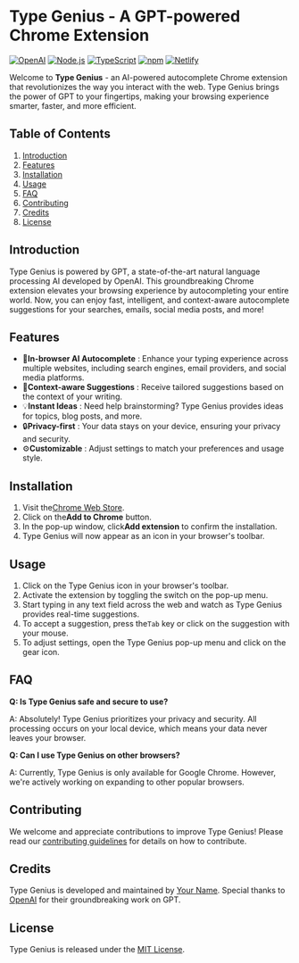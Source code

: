# Type Genius - A GPT-powered Chrome Extension

[![OpenAI](https://img.shields.io/badge/OpenAI-%2300A0E4?style=for-the-badge&logo=openai&logoColor=white)](https://openai.com/) [![Node.js](https://img.shields.io/badge/Node.js-%23339933?style=for-the-badge&logo=node.js&logoColor=white)](https://nodejs.org/) [![TypeScript](https://img.shields.io/badge/TypeScript-%23007ACC?style=for-the-badge&logo=typescript&logoColor=white)](https://www.typescriptlang.org/) [![npm](https://img.shields.io/badge/npm-%23CB3837?style=for-the-badge&logo=npm&logoColor=white)](https://www.npmjs.com/) [![Netlify](https://img.shields.io/badge/Netlify-%2300C7B7?style=for-the-badge&logo=netlify&logoColor=white)](https://www.netlify.com/)

Welcome to **Type Genius** - an AI-powered autocomplete Chrome extension that revolutionizes the way you interact with the web. Type Genius brings the power of GPT to your fingertips, making your browsing experience smarter, faster, and more efficient.

## Table of Contents

1. [Introduction](https://chat.openai.com/chat?model=gpt-4#introduction)
2. [Features](https://chat.openai.com/chat?model=gpt-4#features)
3. [Installation](https://chat.openai.com/chat?model=gpt-4#installation)
4. [Usage](https://chat.openai.com/chat?model=gpt-4#usage)
5. [FAQ](https://chat.openai.com/chat?model=gpt-4#faq)
6. [Contributing](https://chat.openai.com/chat?model=gpt-4#contributing)
7. [Credits](https://chat.openai.com/chat?model=gpt-4#credits)
8. [License](https://chat.openai.com/chat?model=gpt-4#license)

## Introduction

Type Genius is powered by GPT, a state-of-the-art natural language processing AI developed by OpenAI. This groundbreaking Chrome extension elevates your browsing experience by autocompleting your entire world. Now, you can enjoy fast, intelligent, and context-aware autocomplete suggestions for your searches, emails, social media posts, and more!

## Features

* 🚀**In-browser AI Autocomplete** : Enhance your typing experience across multiple websites, including search engines, email providers, and social media platforms.
* 🎯**Context-aware Suggestions** : Receive tailored suggestions based on the context of your writing.
* 💡**Instant Ideas** : Need help brainstorming? Type Genius provides ideas for topics, blog posts, and more.
* 🔒**Privacy-first** : Your data stays on your device, ensuring your privacy and security.
* ⚙️**Customizable** : Adjust settings to match your preferences and usage style.

## Installation

1. Visit the[Chrome Web Store](https://chrome.google.com/webstore/detail/type-genius/your-extension-id).
2. Click on the**Add to Chrome** button.
3. In the pop-up window, click**Add extension** to confirm the installation.
4. Type Genius will now appear as an icon in your browser's toolbar.

## Usage

1. Click on the Type Genius icon in your browser's toolbar.
2. Activate the extension by toggling the switch on the pop-up menu.
3. Start typing in any text field across the web and watch as Type Genius provides real-time suggestions.
4. To accept a suggestion, press the`Tab` key or click on the suggestion with your mouse.
5. To adjust settings, open the Type Genius pop-up menu and click on the gear icon.

## FAQ

**Q: Is Type Genius safe and secure to use?**

A: Absolutely! Type Genius prioritizes your privacy and security. All processing occurs on your local device, which means your data never leaves your browser.

**Q: Can I use Type Genius on other browsers?**

A: Currently, Type Genius is only available for Google Chrome. However, we're actively working on expanding to other popular browsers.

## Contributing

We welcome and appreciate contributions to improve Type Genius! Please read our [contributing guidelines](https://github.com/your-github-username/type-genius/blob/main/CONTRIBUTING.md) for details on how to contribute.

## Credits

Type Genius is developed and maintained by [Your Name](https://github.com/your-github-username). Special thanks to [OpenAI](https://openai.com/) for their groundbreaking work on GPT.

## License

Type Genius is released under the [MIT License](https://github.com/your-github-username/type-genius/blob/main/LICENSE).

